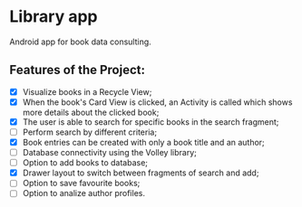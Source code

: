 # Library app
Android app for book data consulting.

## Features of the Project:
- [x] Visualize books in a Recycle View;
- [x] When the book's Card View is clicked, an Activity is called which shows more details about the clicked book;
- [x] The user is able to search for specific books in the search fragment;
- [ ] Perform search by different criteria;
- [x] Book entries can be created with only a book title and an author;
- [ ] Database connectivity using the Volley library;
- [ ] Option to add books to database;
- [x] Drawer layout to switch between fragments of search and add;
- [ ] Option to save favourite books;
- [ ] Option to analize author profiles.

